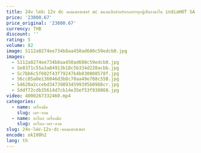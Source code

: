 ```yaml
---
title: 24v ไฟฟ้า 12v dc คอมเพรสเซอร์ ac ขนาดเล็กสําหรับรถบรรทุกตู้เย็นราคาใน indiaHOT SALES
price: '23800.67'
price_original: '23800.67'
currency: THB
discount: ''
rating: 5
volume: 82
image: S112a0274ee734b8aa450ad680c59edcb0.jpg
images:
  - S112a0274ee734b8aa450ad680c59edcb0.jpg
  - Se8371c55a3a84913b18c5b334d220acbb.jpg
  - Sc7bb6c5f602f43f79247b4b830008578f.jpg
  - S6cc85a0e136046d3b8c70aa49e788c55B.jpg
  - S4620a2ccebd347398934599395b0988cr.jpg
  - Sddf72cdb35614d7cb14e35ef53f938868.jpg
video: 4000267332460.mp4
categories:
  - name: เครื่องมือ
    slug: เคร-องม
  - name: อะไหล่ เครื่องมือ
    slug: อะไหล-เคร-องม
slug: 24v-ไฟฟ-12v-dc-คอมเพรสเซอร
encode: okI00h2
lang: th
---
```

  